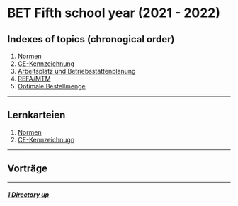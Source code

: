 # BET Fifth school year (2021 - 2022)

Indexes of topics (chronogical order)
----

1. [Normen](./Normen.md) 
2. [CE-Kennzeichnung](./CEKennzeichnung.md)
3. [Arbeitsplatz und Betriebsstättenplanung](./ArbeitsBetriebsstättenplanung.md)
4. [REFA/MTM](./RefaMtm.md)
5. [Optimale Bestellmenge](./Beschaffungsmenge.md)

----

Lernkarteien
----

1. [Normen](https://www.remnote.io/a/normen/6155790b98a9a70035bfcd36)
2. [CE-Kennzeichnugn](https://www.remnote.io/a/ce-kennzeichen/6153492d61632f0035d4e36f)

----

Vorträge
----



----

##### [1 Directory up](./../README.md)
